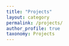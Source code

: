```yaml
---
title: "Projects"
layout: category
permalink: /projects/
author_profile: true
taxonomy: Projects
---
```

